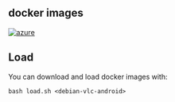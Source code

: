 docker images
---
[![azure](https://dev.azure.com/bunjee/docker/_apis/build/status/omega-gg.docker)](https://dev.azure.com/bunjee/docker/_build)

## Load

You can download and load docker images with:

    bash load.sh <debian-vlc-android>

